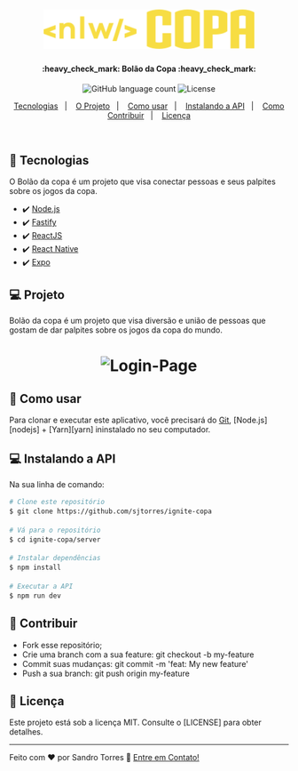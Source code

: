 <h1 align="center">
    <img alt="Bolão da Copa" title="#BolaoDaCopa" src="https://github.com/sjtorres/ignite-copa/blob/main/server/.github/logo.svg" width="380px" />
</h1>

<h4 align="center"> 
	:heavy_check_mark: Bolão da Copa :heavy_check_mark:
</h4>
<p align="center">
  <img alt="GitHub language count" src="https://img.shields.io/badge/made by-Sandro Torres-red">

   <img alt="License" src="https://img.shields.io/badge/license-MIT-red">
</p>
<p align="center">
  <a href="#tecnologias">Tecnologias</a>&nbsp;&nbsp;&nbsp;|&nbsp;&nbsp;&nbsp;
  <a href="#projeto">O Projeto</a>&nbsp;&nbsp;&nbsp;|&nbsp;&nbsp;&nbsp;
  <a href="#como-usar">Como usar</a>&nbsp;&nbsp;&nbsp;|&nbsp;&nbsp;&nbsp;
  <a href="#instalando-a-api">Instalando a API</a>&nbsp;&nbsp;&nbsp;|&nbsp;&nbsp;&nbsp;
  <a href="#contribuir">Como Contribuir</a>&nbsp;&nbsp;&nbsp;|&nbsp;&nbsp;&nbsp;
  <a href="#licença">Licença</a>
</p>

<br>

## 🚀 Tecnologias

O Bolão da copa é um projeto que visa conectar pessoas e seus palpites sobre os jogos da copa.

- :heavy_check_mark: [Node.js](https://nodejs.org/en/) 
- :heavy_check_mark: [Fastify](http://fastify.io/) 
- :heavy_check_mark: [ReactJS](https://reactjs.org) 
- :heavy_check_mark: [React Native](https://facebook.github.io/react-native/) 
- :heavy_check_mark: [Expo](https://expo.io/) 

## 💻 Projeto

Bolão da copa é um projeto que visa diversão e união de pessoas que gostam de dar palpites sobre os jogos da copa do mundo.

<h1 align="center">
    <img alt="Login-Page" title="Login-Page" src="#" width="500px" />
</h1>

## 🔖 Como usar

Para clonar e executar este aplicativo, você precisará do [Git](https://git-scm.com), [Node.js][nodejs] + [Yarn][yarn] ininstalado no seu computador.

## 💻 Instalando a API

Na sua linha de comando:
```bash
# Clone este repositório
$ git clone https://github.com/sjtorres/ignite-copa

# Vá para o repositório 
$ cd ignite-copa/server

# Instalar dependências
$ npm install

# Executar a API
$ npm run dev
```

## 🤔 Contribuir

- Fork esse repositório;
- Crie uma branch com a sua feature: git checkout -b my-feature
- Commit suas mudanças: git commit -m 'feat: My new feature'
- Push a sua branch: git push origin my-feature

## :memo: Licença

Este projeto está sob a licença MIT. Consulte o [LICENSE] para obter detalhes.

---

Feito com ♥ por Sandro Torres :wave: [Entre em Contato!](https://www.sandrotorres.com.br)
